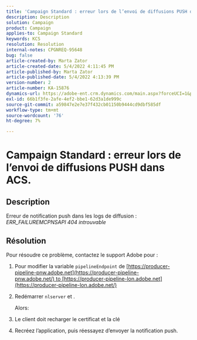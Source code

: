 ```yaml
---
title: 'Campaign Standard : erreur lors de l’envoi de diffusions PUSH dans ACS.'
description: Description
solution: Campaign
product: Campaign
applies-to: Campaign Standard
keywords: KCS
resolution: Resolution
internal-notes: CPGNREQ-95648
bug: false
article-created-by: Marta Zator
article-created-date: 5/4/2022 4:11:45 PM
article-published-by: Marta Zator
article-published-date: 5/4/2022 4:13:39 PM
version-number: 2
article-number: KA-15876
dynamics-url: https://adobe-ent.crm.dynamics.com/main.aspx?forceUCI=1&pagetype=entityrecord&etn=knowledgearticle&id=5d3f73df-c4cb-ec11-a7b5-6045bd00d4f5
exl-id: 66b1f3fe-2afe-4ef2-bbe1-62d3a1de999c
source-git-commit: a59847e2e7e37f432cb01150b9444cd9dbf585df
workflow-type: tm+mt
source-wordcount: '76'
ht-degree: 7%

---
```


# Campaign Standard : erreur lors de l’envoi de diffusions PUSH dans ACS.

## Description

Erreur de notification push dans les logs de diffusion : *ERR_FAILUREMCPNSAPI 404 introuvable*

## Résolution

Pour résoudre ce problème, contactez le support Adobe pour :

1. Pour modifier la variable `pipelineEndpoint` de [https://producer-pipeline-pnw.adobe.net](https://producer-pipeline-pnw.adobe.net/) to [https://producer-pipeline-lon.adobe.net](https://producer-pipeline-lon.adobe.net/)

1. Redémarrer `nlserver` et .

   Alors:

1. Le client doit recharger le certificat et la clé

1. Recréez l’application, puis réessayez d’envoyer la notification push.

